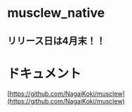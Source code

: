 # musclew_native
## リリース日は4月末！！

# ドキュメント
[https://github.com/NagaiKoki/musclew](https://github.com/NagaiKoki/musclew)
